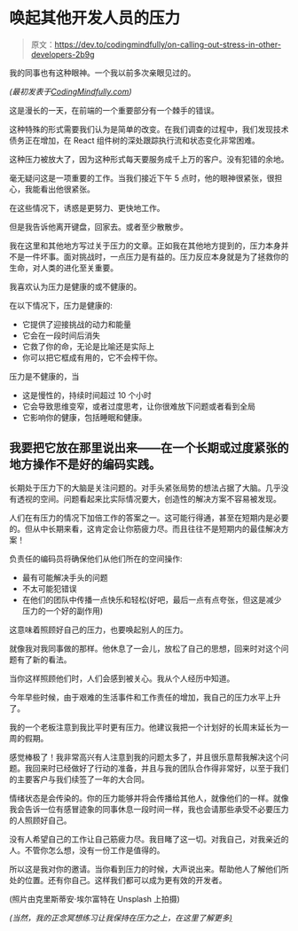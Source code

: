 # 唤起其他开发人员的压力

> 原文：<https://dev.to/codingmindfully/on-calling-out-stress-in-other-developers-2b9g>

我的同事也有这种眼神。一个我以前多次亲眼见过的。

*(最初发表于[CodingMindfully.com](https://codingmindfully.com/on-calling-out-stress/))*

这是漫长的一天，在前端的一个重要部分有一个棘手的错误。

这种特殊的形式需要我们认为是简单的改变。在我们调查的过程中，我们发现技术债务正在增加，在 React 组件树的深处跟踪执行流和状态变化非常困难。

这种压力被放大了，因为这种形式每天要服务成千上万的客户。没有犯错的余地。

毫无疑问这是一项重要的工作。当我们接近下午 5 点时，他的眼神很紧张，很担心，我能看出他很紧张。

在这些情况下，诱惑是更努力、更快地工作。

但是我告诉他离开键盘，回家去。或者至少散散步。

我在这里和其他地方写过关于压力的文章。正如我在其他地方提到的，压力本身并不是一件坏事。面对挑战时，一点压力是有益的。压力反应本身就是为了拯救你的生命，对人类的进化至关重要。

我喜欢认为压力是健康的或不健康的。

在以下情况下，压力是健康的:

*   它提供了迎接挑战的动力和能量
*   它会在一段时间后消失
*   它救了你的命，无论是比喻还是实际上
*   你可以把它框成有用的，它不会榨干你。

压力是不健康的，当

*   这是慢性的，持续时间超过 10 个小时
*   它会导致思维变窄，或者过度思考，让你很难放下问题或者看到全局
*   它影响你的健康，包括睡眠和健康。

## **我要把它放在那里说出来——在一个长期或过度紧张的地方操作不是好的编码实践。**

长期处于压力下的大脑是关注问题的。对手头紧张局势的想法占据了大脑。几乎没有透视的空间。问题看起来比实际情况要大，创造性的解决方案不容易被发现。

人们在有压力的情况下加倍工作的答案之一。这可能行得通，甚至在短期内是必要的。但从中长期来看，这肯定会让你筋疲力尽。而且往往不是短期内的最佳解决方案！

负责任的编码员将确保他们从他们所在的空间操作:

*   最有可能解决手头的问题
*   不太可能犯错误
*   在他们的团队中传播一点快乐和轻松(好吧，最后一点有点夸张，但这是减少压力的一个好的副作用)

这意味着照顾好自己的压力，也要唤起别人的压力。

就像我对我同事做的那样。他休息了一会儿，放松了自己的思想，回来时对这个问题有了新的看法。

当你这样照顾他们时，人们会感到被关心。我从个人经历中知道。

今年早些时候，由于艰难的生活事件和工作责任的增加，我自己的压力水平上升了。

我的一个老板注意到我比平时更有压力。他建议我把一个计划好的长周末延长为一周的假期。

感觉棒极了！我非常高兴有人注意到我的问题太多了，并且很乐意帮我解决这个问题。我回来时已经做好了行动的准备，并且与我的团队合作得非常好，以至于我们的主要客户与我们续签了一年的大合同。

情绪状态是会传染的。你的压力能够并将会传播给其他人，就像他们的一样。就像我会告诉一位有感冒迹象的同事休息一段时间一样，我也会请那些承受不必要压力的人照顾好自己。

没有人希望自己的工作让自己筋疲力尽。我目睹了这一切。对我自己，对我亲近的人。不管你怎么想，没有一份工作是值得的。

所以这是我对你的邀请。当你看到压力的时候，大声说出来。帮助他人了解他们所处的位置。还有你自己。这样我们都可以成为更有效的开发者。

(照片由克里斯蒂安·埃尔富特在 Unsplash 上拍摄)

*(当然，我的正念冥想练习让我保持在压力之上，在这里了解更多[)](https://codingmindfully.com/tmd)*